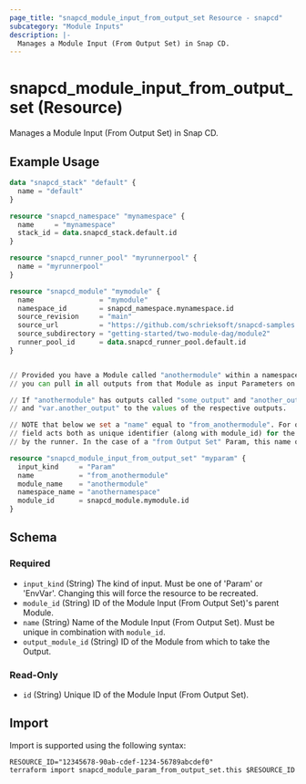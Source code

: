 ```yaml
---
page_title: "snapcd_module_input_from_output_set Resource - snapcd"
subcategory: "Module Inputs"
description: |-
  Manages a Module Input (From Output Set) in Snap CD.
---
```


# snapcd_module_input_from_output_set (Resource)

Manages a Module Input (From Output Set) in Snap CD.


## Example Usage

```terraform
data "snapcd_stack" "default" {
  name = "default"
}

resource "snapcd_namespace" "mynamespace" {
  name     = "mynamespace"
  stack_id = data.snapcd_stack.default.id
}

resource "snapcd_runner_pool" "myrunnerpool" {
  name = "myrunnerpool"
}

resource "snapcd_module" "mymodule" {
  name                = "mymodule"
  namespace_id        = snapcd_namespace.mynamespace.id
  source_revision     = "main"
  source_url          = "https://github.com/schrieksoft/snapcd-samples.git"
  source_subdirectory = "getting-started/two-module-dag/module2"
  runner_pool_id      = data.snapcd_runner_pool.default.id
}


// Provided you have a Module called "anothermodule" within a namespace called "anothernamespace" (within the same Stack as "mymodule"), 
// you can pull in all outputs from that Module as input Parameters on "mymodule".

// If "anothermodule" has outputs called "some_output" and "another_output", then the Runner will set the Params "var.some_output"
// and "var.another_output" to the values of the respective outputs.

// NOTE that below we set a "name" equal to "from_anothermodule". For other inputs (from Literal, from Output, from Secret etc.) the "name"
// field acts both as unique identifier (along with module_id) for the database entity, as well as determining the name the Param takes when used
// by the runner. In the case of a "from Output Set" Param, this name only acts as unique identifier and plays no further role.

resource "snapcd_module_input_from_output_set" "myparam" {
  input_kind     = "Param"
  name           = "from_anothermodule"
  module_name    = "anothermodule"
  namespace_name = "anothernamespace"
  module_id      = snapcd_module.mymodule.id
}
```

<!-- schema generated by tfplugindocs -->
## Schema

### Required

- `input_kind` (String) The kind of input. Must be one of 'Param' or 'EnvVar'. Changing this will force the resource to be recreated.
- `module_id` (String) ID of the Module Input (From Output Set)'s parent Module.
- `name` (String) Name of the Module Input (From Output Set).  Must be unique in combination with `module_id`.
- `output_module_id` (String) ID of the Module from which to take the Output.

### Read-Only

- `id` (String) Unique ID of the Module Input (From Output Set).

## Import

Import is supported using the following syntax:

```shell
RESOURCE_ID="12345678-90ab-cdef-1234-56789abcdef0"
terraform import snapcd_module_param_from_output_set.this $RESOURCE_ID
```
